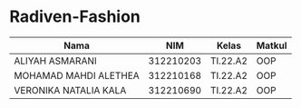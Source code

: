 # Radiven-Fashion

|**Nama**|**NIM**|**Kelas**|**Matkul**|
|----|---|-----|------|
|ALIYAH ASMARANI|312210203|TI.22.A2|OOP|
|MOHAMAD MAHDI ALETHEA|312210168|TI.22.A2|OOP|
|VERONIKA NATALIA KALA|312210690|TI.22.A2|OOP|
